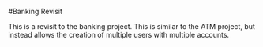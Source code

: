 #Banking Revisit

This is a revisit to the banking project. This is similar to the ATM project, but instead allows the
creation of multiple users with multiple accounts. 